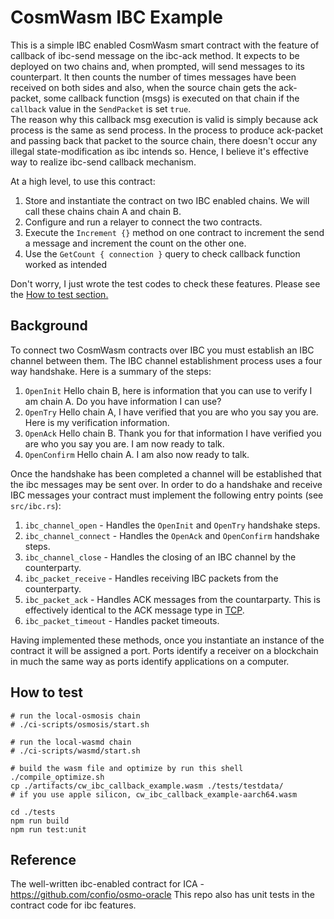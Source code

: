 # CosmWasm IBC Example

This is a simple IBC enabled CosmWasm smart contract with the feature of callback of ibc-send message on the ibc-ack method. It expects to be deployed on two chains and, when prompted, will send messages to its
counterpart. It then counts the number of times messages have been
received on both sides and also, when the source chain gets the ack-packet, some callback function (msgs) is executed on that chain if the `callback` value in the `SendPacket` is set `true`.   
The reason why this callback msg execution is valid is simply because ack process is the same as send process. In the process to produce ack-packet and passing back that packet to the source chain, there doesn't occur any illegal state-modification as ibc intends so. Hence, I believe it's effective way to realize ibc-send callback mechanism.   


At a high level, to use this contract:

1. Store and instantiate the contract on two IBC enabled chains. We
   will call these chains chain A and chain B.
2. Configure and run a relayer to connect the two contracts.
3. Execute the `Increment {}` method on one contract to increment the
   send a message and increment the count on the other one.
4. Use the `GetCount { connection }` query to check callback function worked as intended

Don't worry, I just wrote the test codes to check these features. Please see the [How to test section.](https://github.com/taiki1frsy/simple-ibc-callback/blob/main/README.md#how-to-test)

## Background

To connect two CosmWasm contracts over IBC you must establish an IBC
channel between them. The IBC channel establishment process uses a
four way handshake. Here is a summary of the steps:

1. `OpenInit` Hello chain B, here is information that you can use to
   verify I am chain A. Do you have information I can use?
2. `OpenTry` Hello chain A, I have verified that you are who you say
   you are. Here is my verification information.
3. `OpenAck` Hello chain B. Thank you for that information I have
   verified you are who you say you are. I am now ready to talk.
4. `OpenConfirm` Hello chain A. I am also now ready to talk.

Once the handshake has been completed a channel will be established
that the ibc messages may be sent over. In order to do a handshake and
receive IBC messages your contract must implement the following entry
points (see `src/ibc.rs`):

1. `ibc_channel_open` - Handles the `OpenInit` and `OpenTry` handshake
   steps.
2. `ibc_channel_connect` - Handles the `OpenAck` and `OpenConfirm`
   handshake steps.
3. `ibc_channel_close` - Handles the closing of an IBC channel by the
   counterparty.
4. `ibc_packet_receive` - Handles receiving IBC packets from the
   counterparty.
5. `ibc_packet_ack` - Handles ACK messages from the countarparty. This
   is effectively identical to the ACK message type in
   [TCP](https://developer.mozilla.org/en-US/docs/Glossary/TCP_handshake).
6. `ibc_packet_timeout` - Handles packet timeouts.

Having implemented these methods, once you instantiate an instance of
the contract it will be assigned a port. Ports identify a receiver on
a blockchain in much the same way as ports identify applications on a
computer.

## How to test

```shell
# run the local-osmosis chain
# ./ci-scripts/osmosis/start.sh

# run the local-wasmd chain
# ./ci-scripts/wasmd/start.sh

# build the wasm file and optimize by run this shell
./compile_optimize.sh
cp ./artifacts/cw_ibc_callback_example.wasm ./tests/testdata/
# if you use apple silicon, cw_ibc_callback_example-aarch64.wasm 

cd ./tests
npm run build
npm run test:unit
```

## Reference

The well-written ibc-enabled contract for ICA - https://github.com/confio/osmo-oracle
This repo also has unit tests in the contract code for ibc features.
